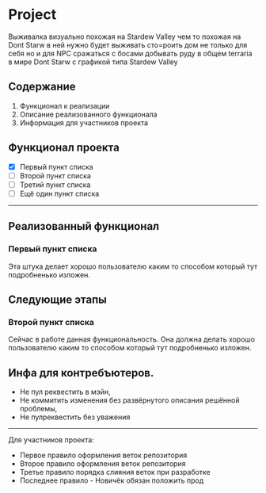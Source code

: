 # Project

Выживалка визуально похожая на Stardew Valley чем то похожая на Dont Starw в ней нужно будет выживать сто=роить дом не только для себя но и для NPC сражаться с босами добывать руду в общем terraria в мире Dont Starw с графикой типа Stardew Valley

## Содержание 

1. Функционал к реализации
2. Описание реализованного функционала
3. Информация для участников проекта

## Функционал проекта

- [x] Первый пункт списка
- [ ] Второй пункт списка
- [ ] Третий пункт списка
- [ ] Ещё один пункт списка

--- 

## Реализованный функционал

### Первый пункт списка

Эта штука делает хорошо пользователю каким то способом который тут подробненько изложен.

## Следующие этапы

### Второй пункт списка

Сейчас в работе данная функциональность. Она должна делать хорошо пользователю каким то способом который тут подробненько изложен.

## Инфа для контребъютеров.

- Не пул реквестить в мэйн,
- Не коммитить изменения без развёрнутого описания решённой проблемы,
- Не пулреквестить без уважения

---

Для участников проекта:

- Первое правило оформления веток репозитория
- Второе правило оформления веток репозитория
- Третье правило порядка слияния веток при разработке
- Последнее правило - Новичёк обязан положить прод
